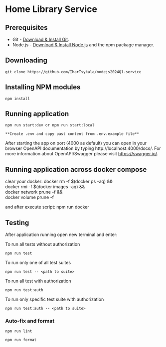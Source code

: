 # Home Library Service

## Prerequisites

- Git - [Download & Install Git](https://git-scm.com/downloads).
- Node.js - [Download & Install Node.js](https://nodejs.org/en/download/) and the npm package manager.

## Downloading

```
git clone https://github.com/IharTsykala/nodejs2024Q1-service
```

## Installing NPM modules

```
npm install
```

## Running application

```
npm run start:dev or npm run start:local

**Create .env and copy past content from .env.example file**
```

After starting the app on port (4000 as default) you can open
in your browser OpenAPI documentation by typing http://localhost:4000/docs/.
For more information about OpenAPI/Swagger please visit https://swagger.io/.

## Running application across docker compose

clear your docker:
docker rm -f $(docker ps -aq) && \
docker rmi -f $(docker images -aq) && \
docker network prune -f && \
docker volume prune -f

and after execute script:
npm run docker

## Testing

After application running open new terminal and enter:

To run all tests without authorization

```
npm run test
```

To run only one of all test suites

```
npm run test -- <path to suite>
```

To run all test with authorization

```
npm run test:auth
```

To run only specific test suite with authorization

```
npm run test:auth -- <path to suite>
```

### Auto-fix and format

```
npm run lint
```

```
npm run format
```
